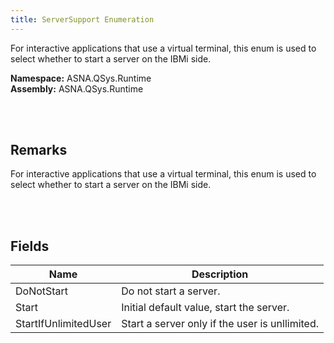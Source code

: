 ```yaml
---
title: ServerSupport Enumeration
---
```


For interactive applications that use a virtual terminal, this enum is used to select whether to start a server on the IBMi side.

**Namespace:** ASNA.QSys.Runtime <br/>
**Assembly:** ASNA.QSys.Runtime

<br>
<br>

## Remarks

For interactive applications that use a virtual terminal, this enum is used to select whether to start a server on the IBMi side.

[//]: # ($$TODO: Complete the Remarks section.)

<br>
<br>

## Fields

| Name | Description
| --- | --- 
| DoNotStart | Do not start a server.
| Start | Initial default value, start the server.
| StartIfUnlimitedUser | Start a server only if the user is unllimited.

<br>
<br>

